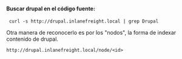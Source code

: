 #### Buscar drupal en el código fuente:
     curl -s http://drupal.inlanefreight.local | grep Drupal

Otra manera de reconocerlo es por los "nodos", la forma de indexar contenido de drupal.

    http://drupal.inlanefreight.local/node/<id>

